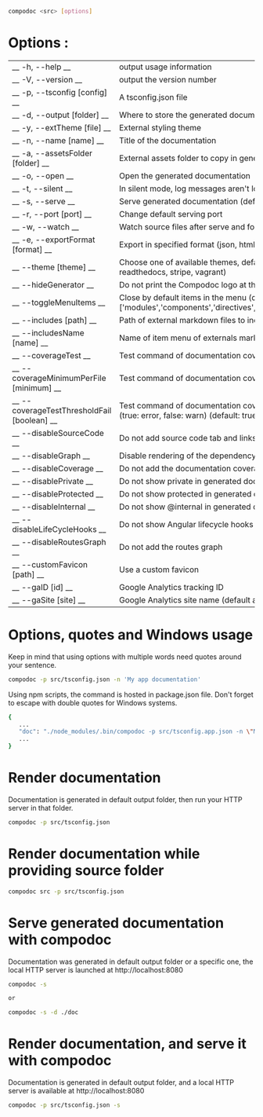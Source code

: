 ```bash
compodoc <src> [options]
```

# Options :
|            |           |
|------------|-----------|
| __ -h, --help __ | output usage information |
| __ -V, --version __ | output the version number |
| __ -p, --tsconfig [config] __ | A tsconfig.json file |
| __ -d, --output [folder] __ | Where to store the generated documentation |
| __ -y, --extTheme [file] __ | External styling theme |
| __ -n, --name [name] __ | Title of the documentation |
| __ -a, --assetsFolder [folder] __ | External assets folder to copy in generated documentation folder |
| __ -o, --open __ | Open the generated documentation |
| __ -t, --silent __ | In silent mode, log messages aren't logged in the console |
| __ -s, --serve __ | Serve generated documentation (default http://localhost:8080/) |
| __ -r, --port [port] __ | Change default serving port |
| __ -w, --watch __ | Watch source files after serve and force documentation rebuild |
| __ -e, --exportFormat [format] __ | Export in specified format (json, html (default)) |
| __ --theme [theme] __ | Choose one of available themes, default is 'gitbook' (laravel, original, material, postmark, readthedocs, stripe, vagrant) |
| __ --hideGenerator __ | Do not print the Compodoc logo at the bottom of the page |
| __ --toggleMenuItems <items> __ | Close by default items in the menu (default ['all']) values : ['all'] or one of these ['modules','components','directives','classes','injectables','interfaces','pipes','additionalPages']) |
| __ --includes [path] __ | Path of external markdown files to include
| __ --includesName [name] __ | Name of item menu of externals markdown files (default "Additional documentation")
| __ --coverageTest __ | Test command of documentation coverage with a threshold (default 70)
| __ --coverageMinimumPerFile [minimum] __ | Test command of documentation coverage per file with a minimum (default 0)
| __ --coverageTestThresholdFail [boolean] __ | Test command of documentation coverage (global or per file) will fail with error or just warn user (true: error, false: warn) (default: true)
| __ --disableSourceCode __ | Do not add source code tab and links to source code
| __ --disableGraph __ | Disable rendering of the dependency graph
| __ --disableCoverage __ | Do not add the documentation coverage report
| __ --disablePrivate __ | Do not show private in generated documentation
| __ --disableProtected __ | Do not show protected in generated documentation
| __ --disableInternal __ | Do not show @internal in generated documentation
| __ --disableLifeCycleHooks __ | Do not show Angular lifecycle hooks in generated documentation
| __ --disableRoutesGraph __ | Do not add the routes graph
| __ --customFavicon [path] __ | Use a custom favicon
| __ --gaID [id] __ | Google Analytics tracking ID
| __ --gaSite [site] __ | Google Analytics site name (default auto (default: auto)

# Options, quotes and Windows usage

Keep in mind that using options with multiple words need quotes around your sentence.

```bash
compodoc -p src/tsconfig.json -n 'My app documentation'
```

Using npm scripts, the command is hosted in package.json file. Don't forget to escape with double quotes for Windows systems.

```bash
{
   ...
   "doc": "./node_modules/.bin/compodoc -p src/tsconfig.app.json -n \"My app documentation\""
   ...
}
```

# Render documentation

Documentation is generated in default output folder, then run your HTTP server in that folder.

```bash
compodoc -p src/tsconfig.json
```

# Render documentation while providing source folder

```bash
compodoc src -p src/tsconfig.json
```

# Serve generated documentation with compodoc

Documentation was generated in default output folder or a specific one, the local HTTP server is launched at http://localhost:8080

```bash
compodoc -s

or

compodoc -s -d ./doc
```

# Render documentation, and serve it with compodoc

Documentation is generated in default output folder, and a local HTTP server is available at http://localhost:8080

```bash
compodoc -p src/tsconfig.json -s
```
